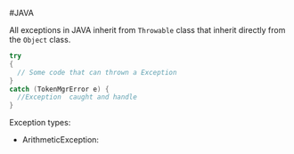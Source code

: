 #JAVA 


All exceptions in JAVA inherit from `Throwable` class that inherit directly from the `Object` class.

```JAVA
try  
{  
  // Some code that can thrown a Exception
} 
catch (TokenMgrError e) {  
  //Exception  caught and handle
}
```



Exception types: 

* ArithmeticException: 